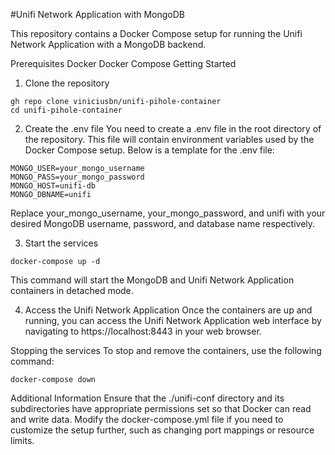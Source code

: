#Unifi Network Application with MongoDB

This repository contains a Docker Compose setup for running the Unifi Network Application with a MongoDB backend.

Prerequisites
Docker
Docker Compose
Getting Started
1. Clone the repository
```
gh repo clone viniciusbn/unifi-pihole-container
cd unifi-pihole-container
```
2. Create the .env file
You need to create a .env file in the root directory of the repository. This file will contain environment variables used by the Docker Compose setup. Below is a template for the .env file:
```
MONGO_USER=your_mongo_username
MONGO_PASS=your_mongo_password
MONGO_HOST=unifi-db
MONGO_DBNAME=unifi
```
Replace your_mongo_username, your_mongo_password, and unifi with your desired MongoDB username, password, and database name respectively.

3. Start the services
```
docker-compose up -d
```
This command will start the MongoDB and Unifi Network Application containers in detached mode.

4. Access the Unifi Network Application
Once the containers are up and running, you can access the Unifi Network Application web interface by navigating to https://localhost:8443 in your web browser.

Stopping the services
To stop and remove the containers, use the following command:
```
docker-compose down
````

Additional Information
Ensure that the ./unifi-conf directory and its subdirectories have appropriate permissions set so that Docker can read and write data.
Modify the docker-compose.yml file if you need to customize the setup further, such as changing port mappings or resource limits.